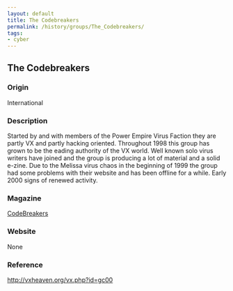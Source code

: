 ```yaml
---
layout: default
title: The Codebreakers
permalink: /history/groups/The_Codebreakers/
tags:
- cyber
---
```


## The Codebreakers

### Origin
International

### Description
Started by and with members of the Power Empire Virus Faction they are partly VX and partly hacking oriented. Throughout 1998 this group has grown to be the eading authority of the VX world. Well known solo virus writers have joined and the group is producing a lot of material and a solid e-zine. Due to the Melissa virus chaos in the beginning of 1999 the group had some problems with their website and has been offline for a while. Early 2000 signs of renewed activity.

### Magazine
[CodeBreakers](http://vxheaven.org/vx.php?id=zc03)

### Website
None

### Reference
http://vxheaven.org/vx.php?id=gc00
